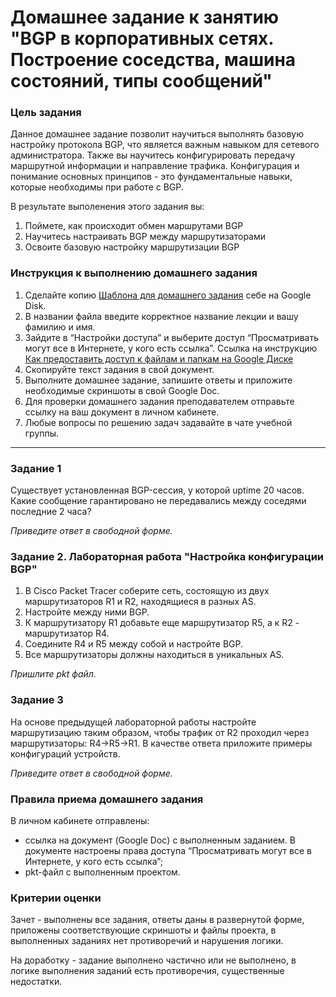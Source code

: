 # Домашнее задание к занятию "BGP в корпоративных сетях. Построение соседства, машина состояний, типы сообщений"

### Цель задания
Данное домашнее задание позволит научиться выполнять базовую настройку протокола BGP, что является важным навыком для сетевого администратора. 
Также вы научитесь конфигурировать передачу маршрутной информации и направление трафика. Конфигурация и понимание основных принципов - это фундаментальные навыки, которые необходимы при работе с BGP. 

В результате выполенения этого задания вы:
1. Поймете, как происходит обмен маршрутами BGP
2. Научитесь настраивать BGP между маршрутизаторами
3. Освоите базовую настройку маршрутизации BGP

### Инструкция к выполнению домашнего задания

1. Сделайте копию [Шаблона для домашнего задания](https://docs.google.com/document/d/1youKpKm_JrC0UzDyUslIZW2E2bIv5OVlm_TQDvH5Pvs/edit) себе на Google Disk.
2. В названии файла введите корректное название лекции и вашу фамилию и имя.
3. Зайдите в “Настройки доступа” и выберите доступ “Просматривать могут все в Интернете, у кого есть ссылка”.
 Ссылка на инструкцию [Как предоставить доступ к файлам и папкам на Google Диске](https://support.google.com/docs/answer/2494822?hl=ru&co=GENIE.Platform%3DDesktop)
5. Скопируйте текст задания в свой документ.
6. Выполните домашнее задание, запишите ответы и приложите необходимые скриншоты в свой Google Doc.
7. Для проверки домашнего задания преподавателем отправьте ссылку на ваш документ в личном кабинете.
8. Любые вопросы по решению задач задавайте в чате учебной группы.

------

### Задание 1

Существует установленная BGP-сессия, у которой uptime 20 часов. Какие сообщение гарантировано не передавались между соседями последние 2 часа? 

*Приведите ответ в свободной форме.*

### Задание 2. Лабораторная работа "Настройка конфигурации BGP"

1. В Cisco Packet Tracer соберите сеть, состоящую из двух маршрутизаторов R1 и R2, находящиеся в разных AS.
2. Настройте между ними BGP.
3. К маршрутизатору R1 добавьте еще маршрутизатор R5, а к R2 - маршрутизатор R4.
4. Соедините R4 и R5 между собой и настройте BGP. 
5. Все маршрутизаторы должны находиться в уникальных AS. 

*Пришлите pkt файл.*

### Задание 3
На основе предыдущей лабораторной работы настройте маршрутизацию таким образом, чтобы трафик от R2 проходил через маршрутизаторы: R4->R5->R1.
В качестве ответа приложите примеры конфигураций устройств.

*Приведите ответ в свободной форме.*


### Правила приема домашнего задания

В личном кабинете отправлены:

- ссылка на документ (Google Doc) с выполненным заданием. В документе настроены права доступа “Просматривать могут все в Интернете, у кого есть ссылка”;
- pkt-файл с выполненным проектом.

### Критерии оценки

Зачет - выполнены все задания, ответы даны в развернутой форме, приложены соответствующие скриншоты и файлы проекта, в выполненных заданиях нет противоречий и нарушения логики.

На доработку - задание выполнено частично или не выполнено, в логике выполнения заданий есть противоречия, существенные недостатки.
